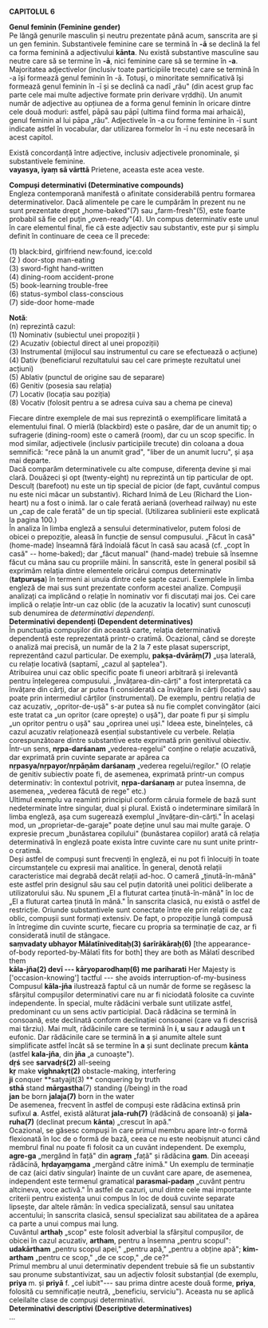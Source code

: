 **CAPITOLUL 6**  
  
  
**Genul feminin (Feminine gender)**  
Pe lângă genurile masculin și neutru prezentate până acum, sanscrita are
și un gen feminin. Substantivele feminine care se termină în **-ā** se
declină la fel ca forma feminină a adjectivului **kānta**. Nu există
substantive masculine sau neutre care să se termine în **-ā**, nici
feminine care sǎ se termine în **-a**.  
Majoritatea adjectivelor (inclusiv toate participiile trecute) care se
termină în -a își formează genul feminin în -ā. Totuși, o minoritate
semnificativă își formează genul feminin în -ī și se declină ca nadī
„râu" (din acest grup fac parte cele mai multe adjective formate prin
derivare vṛddhi). Un anumit număr de adjective au opțiunea de a forma
genul feminin în oricare dintre cele două moduri: astfel, pāpā sau pāpī
(ultima fiind forma mai arhaică), genul feminin al lui pāpa „rău".
Adjectivele în -a cu forme feminine în -ī sunt indicate astfel în
vocabular, dar utilizarea formelor în -ī nu este necesară în acest
capitol.  
  
Există concordanță între adjective, inclusiv adjectivele pronominale, și
substantivele feminine.  
**vayasya, iyaṃ sā vārttā** Prietene, aceasta este acea veste.  
  
**Compuși determinativi (Determinative compounds)**  
Engleza contemporană manifestă o afinitate considerabilă pentru formarea
determinativelor. Dacă alimentele pe care le cumpărăm în prezent nu ne
sunt prezentate drept „home-baked"(7) sau „farm-fresh"(5), este foarte
probabil să fie cel puțin „oven-ready"(4). Un compus determinativ este
unul în care elementul final, fie că este adjectiv sau substantiv, este
pur și simplu definit în continuare de ceea ce îl precede:  
  
(1) black:bird, girlfriend new:found, ice:cold  
(2 ) door-stop man-eating  
(3) sword-fight hand-written  
(4) dining-room accident-prone  
(5) book-learning trouble-free  
(6) status-symbol class-conscious  
(7) side-door home-made  
  
**Notǎ**:  
(n) reprezintǎ cazul:  
(1) Nominativ (subiectul unei propoziții )  
(2) Acuzativ (obiectul direct al unei propoziții)  
(3) Instrumental (mijlocul sau instrumentul cu care se efectuează o
acțiune)  
(4) Dativ (beneficiarul rezultatului sau cel care primește rezultatul
unei acțiuni)  
(5) Ablativ (punctul de origine sau de separare)  
(6) Genitiv (posesia sau relația)  
(7) Locativ (locația sau poziția)  
(8) Vocativ (folosit pentru a se adresa cuiva sau a chema pe cineva)  
  
  
Fiecare dintre exemplele de mai sus reprezintă o exemplificare limitată
a elementului final. O mierlă (blackbird) este o pasăre, dar de un
anumit tip; o sufragerie (dining-room) este o cameră (room), dar cu un
scop specific. În mod similar, adjectivele (inclusiv participiile
trecute) din coloana a doua semnifică: "rece până la un anumit grad",
"liber de un anumit lucru", și așa mai departe.  
Dacă comparăm determinativele cu alte compuse, diferența devine și mai
clară. Douăzeci și opt (twenty-eight) nu reprezintă un tip particular de
opt. Desculț (barefoot) nu este un tip special de picior (de fapt,
cuvântul compus nu este nici măcar un substantiv). Richard Inimă de Leu
(Richard the Lion-heart) nu a fost o inimă. Iar o cale ferată aeriană
(overhead railway) nu este un „cap de cale ferată" de un tip special.
(Utilizarea sublinierii este explicată la pagina 100.)  
În analiza în limba engleză a sensului determinativelor, putem folosi de
obicei o prepoziție, aleasă în funcție de sensul compusului. „Făcut în
casă" (home-made) înseamnă fără îndoială făcut în casă sau acasă (cf.
„copt în casă" -- home-baked); dar „făcut manual" (hand-made) trebuie să
însemne făcut cu mâna sau cu propriile mâini. În sanscrită, este în
general posibil să exprimăm relația dintre elementele oricărui compus
determinativ (**tatpuruṣa**) în termeni ai unuia dintre cele șapte
cazuri. Exemplele în limba engleză de mai sus sunt prezentate conform
acestei analize. Compuşii analizați ca implicând o relație în nominativ
vor fi discutați mai jos. Cei care implică o relație într-un caz oblic
(de la acuzativ la locativ) sunt cunoscuți sub denumirea de
*determinativi* *dependenți*.  
**Determinativi dependenți (Dependent determinatives)**  
În punctuația compușilor din această carte, relația determinativă
dependentă este reprezentată printr-o cratimă. Ocazional, când se
dorește o analiză mai precisă, un număr de la 2 la 7 este plasat
superscript, reprezentând cazul particular. De exemplu,
**pakṣa-dvārāṃ(7)** „ușa laterală, cu relație locativă (saptamī, „cazul
al șaptelea").  
Atribuirea unui caz oblic specific poate fi uneori arbitrară și
irelevantă pentru înțelegerea compusului. „Învățarea-din-cărți" a fost
interpretată ca învățare din cărți, dar ar putea fi considerată ca
învățare în cărți (locativ) sau poate prin intermediul cărților
(instrumental). De exemplu, pentru relația de caz acuzativ,
„opritor-de-ușă" s-ar putea să nu fie complet convingător (aici este
tratat ca „un opritor (care oprește) o ușă"), dar poate fi pur și simplu
„un opritor pentru o ușă" sau „oprirea unei uși." Ideea este,
bineînțeles, că cazul acuzativ relaționează esențial substantivele cu
verbele. Relația corespunzătoare dintre substantive este exprimată prin
genitivul obiectiv. Într-un sens, **nṛpa-darśanam** „vederea-regelui"
conține o relație acuzativă, dar exprimată prin cuvinte separate ar
apărea ca **nṛpasya/nṛpayor/nṛpāṇām darśanaṃ** „vederea
regelui/regilor." (O relație de genitiv subiectiv poate fi, de asemenea,
exprimată printr-un compus determinativ: în contextul potrivit,
**nṛpa-darśanaṃ** ar putea însemna, de asemenea, „vederea făcută de
rege" etc.)  
Ultimul exemplu va reaminti principiul conform căruia formele de bază
sunt nedeterminate între singular, dual și plural. Există o
indeterminare similară în limba engleză, așa cum sugerează exemplul
„învățare-din-cărți." În același mod, un „proprietar-de-garaje" poate
deține unul sau mai multe garaje. O expresie precum „bunăstarea
copilului" (bunăstarea copiilor) arată că relația determinativă în
engleză poate exista între cuvinte care nu sunt unite printr-o
cratimă.  
Deși astfel de compuși sunt frecvenți în engleză, ei nu pot fi înlocuiți
în toate circumstanțele cu expresii mai analitice. În general, denotă
relații caracteristice mai degrabă decât relații ad-hoc. O cameră
„ținută-în-mână" este astfel prin designul său sau cel puțin datorită
unei politici deliberate a utilizatorului său. Nu spunem „El a fluturat
cartea ținută-în-mână" în loc de „El a fluturat cartea ținută în mână."
În sanscrita clasică, nu există o astfel de restricție. Oriunde
substantivele sunt conectate între ele prin relații de caz oblic,
compușii sunt formați extensiv. De fapt, o propoziție lungă compusă în
întregime din cuvinte scurte, fiecare cu propria sa terminație de caz,
ar fi considerată inutil de stângace.  
**saṃvadaty ubhayor Mālatīniveditaḥ(3) śarīrākāraḥ(6)** \[the
appearance-of-body reported-by-Mālatī fits for both\] they are both as
Mālatī described them  
**kāla-jña(2) devī --- kāryoparodhaṃ(6) me pariharati** Her Majesty is
\['occasion-knowing\'\] tactful --- she avoids
interruption-of-my-business  
Compusul **kāla-jña** ilustrează faptul că un număr de forme se regăsesc
la sfârșitul compușilor determinativi care nu ar fi niciodată folosite
ca cuvinte independente. În special, multe rădăcini verbale sunt
utilizate astfel, predominant cu un sens activ participial. Dacă
rădăcina se termină în consoană, este declinată conform declinației
consoanei (care va fi descrisă mai târziu). Mai mult, rădăcinile care se
termină în **i**, **u** sau **r** adaugă un **t** eufonic. Dar
rădăcinile care se termină în **a** și anumite altele sunt simplificate
astfel încât să se termine în **a** și sunt declinate precum **kānta**
(astfel **kala-jña**, din **jña** „a cunoaște").  
**dṛś** see **sarvadṛś(2)** all-seeing  
**kṛ** make **vighnakṛt(2)** obstacle-making, interfering  
**ji** conquer **satyajit(3) ** conquering by truth  
**sthā** stand **mārgastha**(7) standing (/being) in the road  
**jan** be born **jalaja(7)** born in the water  
De asemenea, frecvent în astfel de compuși este rădăcina extinsă prin
sufixul **a**. Astfel, există alăturat **jala-ruh(7)** (rădăcină de
consoană) și **jala-ruha(7)** (declinat precum **kānta**) „crescut în
apă."  
Ocazional, se găsesc compuși în care primul membru apare într-o formă
flexionată în loc de o formă de bază, ceea ce nu este neobișnuit atunci
când membrul final nu poate fi folosit ca un cuvânt independent. De
exemplu, **agre-ga** „mergând în față" din **agraṃ** „față" și rădăcina
**gam**. Din aceeași rădăcină, **hṛdayaṃgama** „mergând către inimă." Un
exemplu de terminație de caz (aici dativ singular) înainte de un cuvânt
care apare, de asemenea, independent este termenul gramatical
**parasmai-padaṃ** „cuvânt pentru altcineva, voce activă." În astfel de
cazuri, unul dintre cele mai importante criterii pentru existența unui
compus în loc de două cuvinte separate lipsește, dar altele rămân: în
vedica specializată, sensul sau unitatea accentului; în sanscrita
clasică, sensul specializat sau abilitatea de a apărea ca parte a unui
compus mai lung.  
Cuvântul **arthaḥ** „scop" este folosit adverbial la sfârșitul
compușilor, de obicei în cazul acuzativ, **artham**, pentru a însemna
„pentru scopul": **udakārtham** „pentru scopul apei," „pentru apă,"
„pentru a obține apă"; **kim-artham** „pentru ce scop," „de ce scop,"
„de ce?"  
Primul membru al unui determinativ dependent trebuie să fie un
substantiv sau pronume substantivizat, sau un adjectiv folosit
substanțial (de exemplu, **priya** m. și **priyā** f. „cel iubit"--- sau
prima dintre aceste două forme, **priya**, folosită cu semnificație
neutră, „beneficiu, serviciu"). Aceasta nu se aplică celeilalte clase de
compuși determinativi.  
**Determinativi descriptivi (Descriptive determinatives)**  
...

